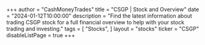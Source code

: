 +++
author = "CashMoneyTrades"
title = "CSGP | Stock and Overview"
date = "2024-01-12T10:00:00"
description = "Find the latest information about trading CSGP stock for a full financial overview to help with your stock trading and investing."
tags = [
   "Stocks",
]
layout = "stocks"
ticker = "CSGP"
disableListPage = true
+++
